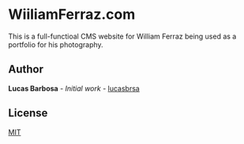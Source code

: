 # WiiliamFerraz.com

This is a full-functioal CMS website for William Ferraz being used as a portfolio for his photography.

## Author
**Lucas Barbosa** - *Initial work* - [lucasbrsa](https://github.com/lucasbrsa)

## License
[MIT](https://choosealicense.com/licenses/mit/)
